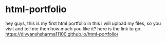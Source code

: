 # html-portfolio
hey guys, this is my first html portfolio
in this i will upload my files, so you visit and tell me then
how much you like it?
here is the link to go: https://divyanshsharma11100.github.io/html-portfolio/
